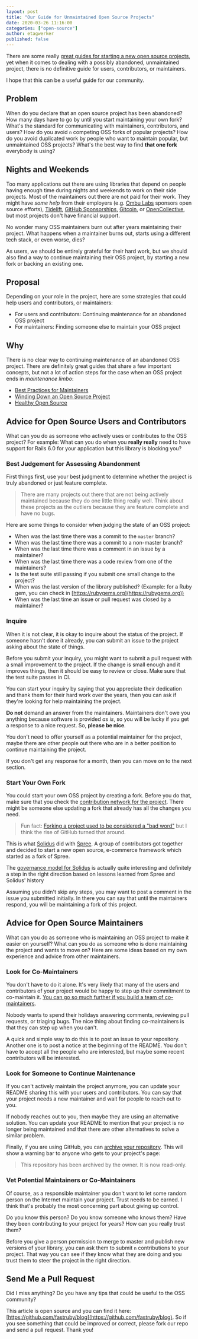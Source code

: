 ```yaml
---
layout: post
title: "Our Guide for Unmaintained Open Source Projects"
date: 2020-03-26 11:16:00
categories: ["open-source"]
author: etagwerker
published: false
---
```


There are some really [great guides for starting a new open source projects](https://opensource.guide/starting-a-project/),
yet when it comes to dealing with a possibly abandoned, unmaintained project,
there is no definitive guide for users, contributors, or maintainers.

I hope that this can be a useful guide for our community.

## Problem

When do you declare that an open source project has been abandoned? How many
days have to go by until you start maintaining your own fork? What's the
standard for communicating with maintainers, contributors, and users? How do
you avoid `n` competing OSS forks of popular projects? How do you avoid
duplicated work by people who want to maintain popular, but unmaintained OSS
projects? What's the best way to find **that one fork** everybody is using?

<!--more-->

## Nights and Weekends

Too many applications out there are using libraries that depend on people
having enough time during nights and weekends to work on their side projects.
Most of the maintainers out there are not paid for their work. They might have
_some help_ from their employers (e.g. [Ombu Labs](https://www.ombulabs.com)
sponsors open source efforts), [Tidelift](https://tidelift.com),
[GitHub Sponsorships](https://github.com/sponsors), [Gitcoin](https://gitcoin.co),
or [OpenCollective](https://opencollective.com), but most projects don't have
financial support.

No wonder many OSS maintainers burn out after years maintaining their project.
What happens when a maintainer burns out, starts using a different tech stack,
or even worse, dies?

As users, we should be entirely grateful for their hard work, but we should also
find a way to continue maintaining their OSS project, by starting a new fork
or backing an existing one.

## Proposal

Depending on your role in the project, here are some strategies that could help
users and contributors, or maintainers:

- For users and contributors: Continuing maintenance for an abandoned OSS project
- For maintainers: Finding someone else to maintain your OSS project

## Why

There is no clear way to continuing maintenance of an abandoned OSS project.
There are definitely great guides that share a few important concepts, but not
a lot of action steps for the case when an OSS project ends in
_maintenance limbo_:

- [Best Practices for Maintainers](https://opensource.guide/best-practices)
- [Winding Down an Open Source Project](https://www.linuxfoundation.org/resources/open-source-guides/winding-down-an-open-source-project/)
- [Healthy Open Source](https://medium.com/the-node-js-collection/healthy-open-source-967fa8be7951)

## Advice for Open Source Users and Contributors

What can you do as someone who actively uses or contributes to the OSS project?
For example: What can you do when you **really really** need to have support for
Rails 6.0 for your application but this library is blocking you?

### Best Judgement for Assessing Abandonment

First things first, use your best judgment to determine whether the project is
truly abandoned or just feature complete.

> There are many projects out there that are not being actively maintained because
they do one little thing really well. Think about these projects as the outliers
because they are feature complete and have no bugs.

Here are some things to consider when judging the state of an OSS project:

- When was the last time there was a commit to the `master` branch?
- When was the last time there was a commit to a non-master branch?
- When was the last time there was a comment in an issue by a maintainer?
- When was the last time there was a code review from one of the maintainers?
- Is the test suite still passing if you submit one small change to the project?
- When was the last version of the library published? (Example: for a Ruby gem,
you can check in [https://rubygems.org](https://rubygems.org))
- When was the last time an issue or pull request was closed by a maintainer?

### Inquire

When it is not clear, it is okay to inquire about the status of the project. If
someone hasn't done it already, you can submit an issue to the project asking
about the state of things.

Before you submit your inquiry, you might want to submit a pull request with a
small improvement to the project. If the change is small enough and it improves
things, then it should be easy to review or close. Make sure that the test suite
passes in CI.

You can start your inquiry by saying that you appreciate their dedication and
thank them for their hard work over the years, then you can ask if they're
looking for help maintaining the project.

**Do not** demand an answer from the maintainers. Maintainers don't owe you
anything because software is provided _as is_, so you will be lucky if you get
a response to a nice request. So, **please be nice**.

You don't need to offer yourself as a potential maintainer for the project,
maybe there are other people out there who are in a better position to
continue maintaining the project.

If you don't get any response for a month, then you can move on to the next
section.

### Start Your Own Fork

You could start your own OSS project by creating a fork. Before you do that, make
sure that you check the [contribution network for the project](https://help.github.com/en/github/visualizing-repository-data-with-graphs/viewing-a-repositorys-network).
There might be someone else updating a fork that already has all the changes you
need.

> Fun fact: [Forking a project used to be considered a "bad word"](https://www.bacula.org/why-forking-is-bad/)
> but I think the rise of GitHub turned that around.

This is what [Solidus](https://Solidus.io) did with [Spree](https://spree.com).
A group of contributors got together and decided to start a new open source,
e-commerce framework which started as a fork of Spree.

The [governance model for Solidus](https://solidus.io/blog/2019/07/10/governance-published.html)
is actually quite interesting and definitely a step in the right direction based
on lessons learned from Spree and Solidus' history

Assuming you didn't skip any steps, you may want to post a comment in the issue
you submitted initially. In there you can say that until the maintainers respond,
you will be maintaining a fork of this project.

## Advice for Open Source Maintainers

What can you do as someone who is maintaining an OSS project to make it easier
on yourself? What can you do as someone who is done maintaining the project
and wants to move on? Here are some ideas based on my own experience and advice
from other maintainers.

### Look for Co-Maintainers

You don't have to do it alone. It's very likely that many of the users and
contributors of your project would be happy to step up their commitment to
co-maintain it. [You can go so much further if you build a team of co-maintainers](https://opensource.guide/best-practices/#share-the-workload).

Nobody wants to spend their holidays answering comments, reviewing pull requests,
or triaging bugs. The nice thing about finding co-maintainers is that they can
step up when you can't.

A quick and simple way to do this is to post an issue to your repository.
Another one is to post a notice at the beginning of the README. You don't have
to accept all the people who are interested, but maybe some recent contributors
will be interested.

### Look for Someone to Continue Maintenance

If you can't actively maintain the project anymore, you can update your README
sharing this with your users and contributors. You can say that your project
needs a new maintainer and wait for people to reach out to you.

If nobody reaches out to you, then maybe they are using an alternative solution.
You can update your README to mention that your project is no longer being
maintained and that there are other alternatives to solve a similar problem.

Finally, if you are using GitHub, you can [archive your repository](https://github.blog/2017-11-08-archiving-repositories/).
This will show a warning bar to anyone who gets to your project's page:

> This repository has been archived by the owner. It is now read-only.

### Vet Potential Maintainers or Co-Maintainers

Of course, as a responsible maintainer you don't want to let some random person
on the Internet maintain your project. Trust needs to be earned. I think that's
probably the most concerning part about giving up control.

Do you know this person? Do you know someone who knows them? Have they been
contributing to your project for years? How can you really trust them?

Before you give a person permission to merge to master and publish new versions
of your library, you can ask them to submit `n` contributions to your project.
That way you can see if they know what they are doing and you trust them to
steer the project in the right direction.

## Send Me a Pull Request

Did I miss anything? Do you have any tips that could be useful to the OSS
community?

This article is open source and you can find it here: [https://github.com/fastruby/blog](https://github.com/fastruby/blog).
So if you see something that could be improved or correct, please fork our repo and
send a pull request. Thank you!
